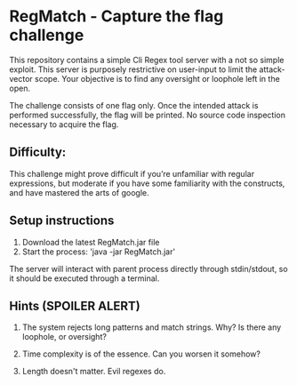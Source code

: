 # RegMatch - Capture the flag challenge

This repository contains a simple Cli Regex tool server with a not so simple exploit. This server is purposely 
restrictive on user-input to limit the attack-vector scope. Your objective is to find any oversight or loophole left
in the open.

The challenge consists of one flag only. Once the intended attack is performed successfully, the flag
will be printed. No source code inspection necessary to acquire the flag.

## Difficulty:
This challenge might prove difficult if you’re unfamiliar with regular expressions,
but moderate if you have some familiarity with the constructs, and have mastered the arts of google.

## Setup instructions

1. Download the latest RegMatch.jar file
2. Start the process: 'java -jar RegMatch.jar'

The server will interact with parent process directly through stdin/stdout, 
so it should be executed through a terminal.


## Hints (SPOILER ALERT)

1. The system rejects long patterns and match strings. Why? Is there any loophole, or oversight?

2. Time complexity is of the essence. Can you worsen it somehow?

3. Length doesn't matter. Evil regexes do.



